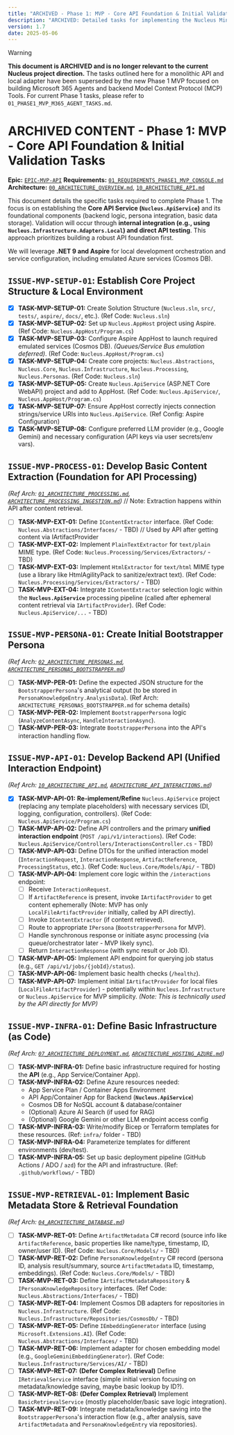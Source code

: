 ```yaml
---
title: "ARCHIVED - Phase 1: MVP - Core API Foundation & Initial Validation Tasks (Superseded by M365 Agent & MCP Tools MVP)"
description: "ARCHIVED: Detailed tasks for implementing the Nucleus Minimum Viable Product (MVP) focused on the core backend API Service. Superseded by new Phase 1 for M365 Agents & MCP Tools."
version: 1.7
date: 2025-05-06
---
```


> [!WARNING]
> **This document is ARCHIVED and is no longer relevant to the current Nucleus project direction.**
> The tasks outlined here for a monolithic API and local adapter have been superseded by the new Phase 1 MVP focused on building Microsoft 365 Agents and backend Model Context Protocol (MCP) Tools.
> For current Phase 1 tasks, please refer to `01_PHASE1_MVP_M365_AGENT_TASKS.md`.

# ARCHIVED CONTENT - Phase 1: MVP - Core **API Foundation** & Initial Validation Tasks

**Epic:** [`EPIC-MVP-API`](./00_ROADMAP.md#phase-1-mvp---core-api-foundation--initial-validation)
**Requirements:** [`01_REQUIREMENTS_PHASE1_MVP_CONSOLE.md`](../Requirements/01_REQUIREMENTS_PHASE1_MVP_CONSOLE.md)
**Architecture:** [`00_ARCHITECTURE_OVERVIEW.md`](../Architecture/00_ARCHITECTURE_OVERVIEW.md), [`10_ARCHITECTURE_API.md`](../Architecture/10_ARCHITECTURE_API.md)

This document details the specific tasks required to complete Phase 1. The focus is on establishing the **Core API Service (`Nucleus.ApiService`)** and its foundational components (backend logic, persona integration, basic data storage). Validation will occur through **internal integration (e.g., using `Nucleus.Infrastructure.Adapters.Local`) and direct API testing**. This approach prioritizes building a robust API foundation first.

We will leverage **.NET 9 and Aspire** for local development orchestration and service configuration, including emulated Azure services (Cosmos DB).

## `ISSUE-MVP-SETUP-01`: Establish Core Project Structure & Local Environment
*   [X] **TASK-MVP-SETUP-01:** Create Solution Structure (`Nucleus.sln`, `src/`, `tests/`, `aspire/`, `docs/`, etc.). (Ref Code: `Nucleus.sln`)
*   [X] **TASK-MVP-SETUP-02:** Set up `Nucleus.AppHost` project using Aspire. (Ref Code: `Nucleus.AppHost/Program.cs`)
*   [X] **TASK-MVP-SETUP-03:** Configure Aspire AppHost to launch required emulated services (Cosmos DB). *(Queues/Service Bus emulation deferred)*. (Ref Code: `Nucleus.AppHost/Program.cs`)
*   [X] **TASK-MVP-SETUP-04:** Create core projects: `Nucleus.Abstractions`, `Nucleus.Core`, `Nucleus.Infrastructure`, `Nucleus.Processing`, `Nucleus.Personas`. (Ref Code: `Nucleus.sln`)
*   [X] **TASK-MVP-SETUP-05:** Create `Nucleus.ApiService` (ASP.NET Core WebAPI) project and add to AppHost. (Ref Code: `Nucleus.ApiService/`, `Nucleus.AppHost/Program.cs`)
*   [X] **TASK-MVP-SETUP-07:** Ensure AppHost correctly injects connection strings/service URIs into `Nucleus.ApiService`. (Ref Config: Aspire Configuration)
*   [X] **TASK-MVP-SETUP-08:** Configure preferred LLM provider (e.g., Google Gemini) and necessary configuration (API keys via user secrets/env vars).

## `ISSUE-MVP-PROCESS-01`: Develop Basic Content Extraction (Foundation for API Processing)
*(Ref Arch: [`01_ARCHITECTURE_PROCESSING.md`](../Architecture/01_ARCHITECTURE_PROCESSING.md), [`ARCHITECTURE_PROCESSING_INGESTION.md`](../Architecture/Processing/ARCHITECTURE_PROCESSING_INGESTION.md))* // Note: Extraction happens within API after content retrieval.
*   [ ] **TASK-MVP-EXT-01:** Define `IContentExtractor` interface. (Ref Code: `Nucleus.Abstractions/Interfaces/` - TBD) // Used by API after getting content via IArtifactProvider
*   [ ] **TASK-MVP-EXT-02:** Implement `PlainTextExtractor` for `text/plain` MIME type. (Ref Code: `Nucleus.Processing/Services/Extractors/` - TBD)
*   [ ] **TASK-MVP-EXT-03:** Implement `HtmlExtractor` for `text/html` MIME type (use a library like HtmlAgilityPack to sanitize/extract text). (Ref Code: `Nucleus.Processing/Services/Extractors/` - TBD)
*   [ ] **TASK-MVP-EXT-04:** Integrate `IContentExtractor` selection logic within the **`Nucleus.ApiService`** processing pipeline (called after ephemeral content retrieval via `IArtifactProvider`). (Ref Code: `Nucleus.ApiService/...` - TBD)

## `ISSUE-MVP-PERSONA-01`: Create Initial **Bootstrapper Persona**
*(Ref Arch: [`02_ARCHITECTURE_PERSONAS.md`](../Architecture/02_ARCHITECTURE_PERSONAS.md), [`ARCHITECTURE_PERSONAS_BOOTSTRAPPER.md`](../Architecture/Personas/ARCHITECTURE_PERSONAS_BOOTSTRAPPER.md))*
*   [ ] **TASK-MVP-PER-01:** Define the expected JSON structure for the `BootstrapperPersona`'s analytical output (to be stored in `PersonaKnowledgeEntry.AnalysisData`). (Ref Arch: `ARCHITECTURE_PERSONAS_BOOTSTRAPPER.md` for schema details)
*   [ ] **TASK-MVP-PER-02:** Implement `BootstrapperPersona` logic (`AnalyzeContentAsync`, `HandleInteractionAsync`).
*   [ ] **TASK-MVP-PER-03:** Integrate `BootstrapperPersona` into the API's interaction handling flow.

## `ISSUE-MVP-API-01`: Develop Backend API (Unified Interaction Endpoint)
*(Ref Arch: [`10_ARCHITECTURE_API.md`](../Architecture/10_ARCHITECTURE_API.md), [`ARCHITECTURE_API_INTERACTIONS.md`](../Architecture/Api/ARCHITECTURE_API_INTERACTIONS.md))* 
*   [X] **TASK-MVP-API-01:** **Re-implement/Refine** `Nucleus.ApiService` project (replacing any template placeholders) with necessary services (DI, logging, configuration, controllers). (Ref Code: `Nucleus.ApiService/Program.cs`)
*   [ ] **TASK-MVP-API-02:** Define API controllers and the primary **unified interaction endpoint** (`POST /api/v1/interactions`). (Ref Code: `Nucleus.ApiService/Controllers/InteractionsController.cs` - TBD)
*   [ ] **TASK-MVP-API-03:** Define DTOs for the unified interaction model (`InteractionRequest`, `InteractionResponse`, `ArtifactReference`, `ProcessingStatus`, etc.). (Ref Code: `Nucleus.Core/Models/Api/` - TBD)
*   [ ] **TASK-MVP-API-04:** Implement core logic within the `/interactions` endpoint:
    *   [ ] Receive `InteractionRequest`.
    *   [ ] If `ArtifactReference` is present, invoke `IArtifactProvider` to get content ephemerally (Note: MVP has only `LocalFileArtifactProvider` initially, called by API directly).
    *   [ ] Invoke `IContentExtractor` (if content retrieved).
    *   [ ] Route to appropriate `IPersona` (`BootstrapperPersona` for MVP).
    *   [ ] Handle synchronous response or initiate async processing (via queue/orchestrator later - MVP likely sync).
    *   [ ] Return `InteractionResponse` (with sync result or Job ID).
*   [ ] **TASK-MVP-API-05:** Implement API endpoint for querying job status (e.g., `GET /api/v1/jobs/{jobId}/status`).
*   [ ] **TASK-MVP-API-06:** Implement basic health checks (`/healthz`).
*   [ ] **TASK-MVP-API-07:** Implement initial `IArtifactProvider` for local files (`LocalFileArtifactProvider`) - potentially within `Nucleus.Infrastructure` or `Nucleus.ApiService` for MVP simplicity. *(Note: This is technically used by the API directly for MVP)*

## `ISSUE-MVP-INFRA-01`: Define Basic Infrastructure (as Code)
*(Ref Arch: [`07_ARCHITECTURE_DEPLOYMENT.md`](../Architecture/07_ARCHITECTURE_DEPLOYMENT.md), [`ARCHITECTURE_HOSTING_AZURE.md`](../Architecture/Deployment/Hosting/ARCHITECTURE_HOSTING_AZURE.md))*
*   [ ] **TASK-MVP-INFRA-01:** Define basic infrastructure required for hosting the **API** (e.g., App Service/Container App).
*   [ ] **TASK-MVP-INFRA-02:** Define Azure resources needed:
    *   App Service Plan / Container Apps Environment
    *   API App/Container App for Backend (**`Nucleus.ApiService`**)
    *   Cosmos DB for NoSQL account & database/container
    *   (Optional) Azure AI Search (if used for RAG)
    *   (Optional) Google Gemini or other LLM endpoint access config
*   [ ] **TASK-MVP-INFRA-03:** Write/modify Bicep or Terraform templates for these resources. (Ref: `infra/` folder - TBD)
*   [ ] **TASK-MVP-INFRA-04:** Parameterize templates for different environments (dev/test).
*   [ ] **TASK-MVP-INFRA-05:** Set up basic deployment pipeline (GitHub Actions / ADO / `azd`) for the API and infrastructure. (Ref: `.github/workflows/` - TBD)

## `ISSUE-MVP-RETRIEVAL-01`: Implement Basic **Metadata** Store & Retrieval Foundation
*(Ref Arch: [`04_ARCHITECTURE_DATABASE.md`](../Architecture/04_ARCHITECTURE_DATABASE.md))*
*   [ ] **TASK-MVP-RET-01:** Define `ArtifactMetadata` C# record (source info like `ArtifactReference`, basic properties like name/type, timestamp, ID, owner/user ID). (Ref Code: `Nucleus.Core/Models/` - TBD)
*   [ ] **TASK-MVP-RET-02:** Define `PersonaKnowledgeEntry` C# record (persona ID, analysis result/summary, source `ArtifactMetadata` ID, timestamp, embeddings). (Ref Code: `Nucleus.Core/Models/` - TBD)
*   [ ] **TASK-MVP-RET-03:** Define `IArtifactMetadataRepository` & `IPersonaKnowledgeRepository` interfaces. (Ref Code: `Nucleus.Abstractions/Interfaces/` - TBD)
*   [ ] **TASK-MVP-RET-04:** Implement Cosmos DB adapters for repositories in `Nucleus.Infrastructure`. (Ref Code: `Nucleus.Infrastructure/Repositories/CosmosDb/` - TBD)
*   [ ] **TASK-MVP-RET-05:** Define `IEmbeddingGenerator` interface (using `Microsoft.Extensions.AI`). (Ref Code: `Nucleus.Abstractions/Interfaces/` - TBD)
*   [ ] **TASK-MVP-RET-06:** Implement adapter for chosen embedding model (e.g., `GoogleGeminiEmbeddingGenerator`). (Ref Code: `Nucleus.Infrastructure/Services/AI/` - TBD)
*   [ ] **TASK-MVP-RET-07:** **(Defer Complex Retrieval)** Define `IRetrievalService` interface (simple initial version focusing on metadata/knowledge saving, maybe basic lookup by ID?).
*   [ ] **TASK-MVP-RET-08:** **(Defer Complex Retrieval)** Implement `BasicRetrievalService` (mostly placeholder/basic save logic integration).
*   [ ] **TASK-MVP-RET-09:** Integrate metadata/knowledge saving into the `BootstrapperPersona`'s interaction flow (e.g., after analysis, save `ArtifactMetadata` and `PersonaKnowledgeEntry` via repositories).
